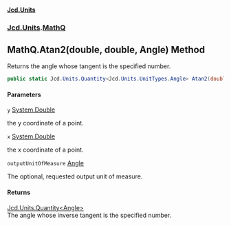 #### [Jcd.Units](index.md 'index')
### [Jcd.Units](Jcd.Units.md 'Jcd.Units').[MathQ](MathQ.md 'Jcd.Units.MathQ')

## MathQ.Atan2(double, double, Angle) Method

Returns the angle whose tangent is the specified number.

```csharp
public static Jcd.Units.Quantity<Jcd.Units.UnitTypes.Angle> Atan2(double y, double x, Jcd.Units.UnitTypes.Angle? outputUnitOfMeasure=null);
```
#### Parameters

<a name='Jcd.Units.MathQ.Atan2(double,double,Jcd.Units.UnitTypes.Angle).y'></a>

`y` [System.Double](https://docs.microsoft.com/en-us/dotnet/api/System.Double 'System.Double')

the y coordinate of a point.

<a name='Jcd.Units.MathQ.Atan2(double,double,Jcd.Units.UnitTypes.Angle).x'></a>

`x` [System.Double](https://docs.microsoft.com/en-us/dotnet/api/System.Double 'System.Double')

the x coordinate of a point.

<a name='Jcd.Units.MathQ.Atan2(double,double,Jcd.Units.UnitTypes.Angle).outputUnitOfMeasure'></a>

`outputUnitOfMeasure` [Angle](Angle.md 'Jcd.Units.UnitTypes.Angle')

The optional, requested output unit of measure.

#### Returns
[Jcd.Units.Quantity&lt;](Quantity_TUnit_.md 'Jcd.Units.Quantity<TUnit>')[Angle](Angle.md 'Jcd.Units.UnitTypes.Angle')[&gt;](Quantity_TUnit_.md 'Jcd.Units.Quantity<TUnit>')  
The angle whose inverse tangent is the specified number.